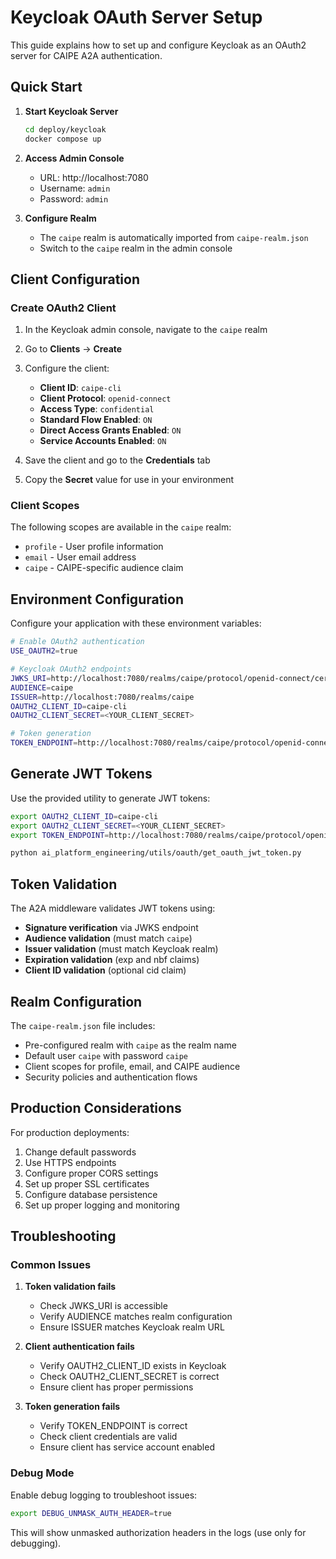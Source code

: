 # Keycloak OAuth Server Setup

This guide explains how to set up and configure Keycloak as an OAuth2 server for CAIPE A2A authentication.

## Quick Start

1. **Start Keycloak Server**
   ```bash
   cd deploy/keycloak
   docker compose up
   ```

2. **Access Admin Console**
   - URL: http://localhost:7080
   - Username: `admin`
   - Password: `admin`

3. **Configure Realm**
   - The `caipe` realm is automatically imported from `caipe-realm.json`
   - Switch to the `caipe` realm in the admin console

## Client Configuration

### Create OAuth2 Client

1. In the Keycloak admin console, navigate to the `caipe` realm
2. Go to **Clients** → **Create**
3. Configure the client:
   - **Client ID**: `caipe-cli`
   - **Client Protocol**: `openid-connect`
   - **Access Type**: `confidential`
   - **Standard Flow Enabled**: `ON`
   - **Direct Access Grants Enabled**: `ON`
   - **Service Accounts Enabled**: `ON`

4. Save the client and go to the **Credentials** tab
5. Copy the **Secret** value for use in your environment

### Client Scopes

The following scopes are available in the `caipe` realm:
- `profile` - User profile information
- `email` - User email address
- `caipe` - CAIPE-specific audience claim

## Environment Configuration

Configure your application with these environment variables:

```bash
# Enable OAuth2 authentication
USE_OAUTH2=true

# Keycloak OAuth2 endpoints
JWKS_URI=http://localhost:7080/realms/caipe/protocol/openid-connect/certs
AUDIENCE=caipe
ISSUER=http://localhost:7080/realms/caipe
OAUTH2_CLIENT_ID=caipe-cli
OAUTH2_CLIENT_SECRET=<YOUR_CLIENT_SECRET>

# Token generation
TOKEN_ENDPOINT=http://localhost:7080/realms/caipe/protocol/openid-connect/token
```

## Generate JWT Tokens

Use the provided utility to generate JWT tokens:

```bash
export OAUTH2_CLIENT_ID=caipe-cli
export OAUTH2_CLIENT_SECRET=<YOUR_CLIENT_SECRET>
export TOKEN_ENDPOINT=http://localhost:7080/realms/caipe/protocol/openid-connect/token

python ai_platform_engineering/utils/oauth/get_oauth_jwt_token.py
```

## Token Validation

The A2A middleware validates JWT tokens using:
- **Signature verification** via JWKS endpoint
- **Audience validation** (must match `caipe`)
- **Issuer validation** (must match Keycloak realm)
- **Expiration validation** (exp and nbf claims)
- **Client ID validation** (optional cid claim)

## Realm Configuration

The `caipe-realm.json` file includes:
- Pre-configured realm with `caipe` as the realm name
- Default user `caipe` with password `caipe`
- Client scopes for profile, email, and CAIPE audience
- Security policies and authentication flows

## Production Considerations

For production deployments:
1. Change default passwords
2. Use HTTPS endpoints
3. Configure proper CORS settings
4. Set up proper SSL certificates
5. Configure database persistence
6. Set up proper logging and monitoring

## Troubleshooting

### Common Issues

1. **Token validation fails**
   - Check JWKS_URI is accessible
   - Verify AUDIENCE matches realm configuration
   - Ensure ISSUER matches Keycloak realm URL

2. **Client authentication fails**
   - Verify OAUTH2_CLIENT_ID exists in Keycloak
   - Check OAUTH2_CLIENT_SECRET is correct
   - Ensure client has proper permissions

3. **Token generation fails**
   - Verify TOKEN_ENDPOINT is correct
   - Check client credentials are valid
   - Ensure client has service account enabled

### Debug Mode

Enable debug logging to troubleshoot issues:

```bash
export DEBUG_UNMASK_AUTH_HEADER=true
```

This will show unmasked authorization headers in the logs (use only for debugging).
